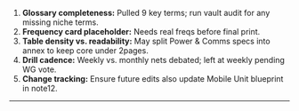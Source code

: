 1. **Glossary completeness:** Pulled 9 key terms; run vault audit for any missing niche terms.  
2. **Frequency card placeholder:** Needs real freqs before final print.  
3. **Table density vs. readability:** May split Power & Comms specs into annex to keep core under 2pages.  
4. **Drill cadence:** Weekly vs. monthly nets debated; left at weekly pending WG vote.  
5. **Change tracking:** Ensure future edits also update Mobile Unit blueprint in note12.  
---